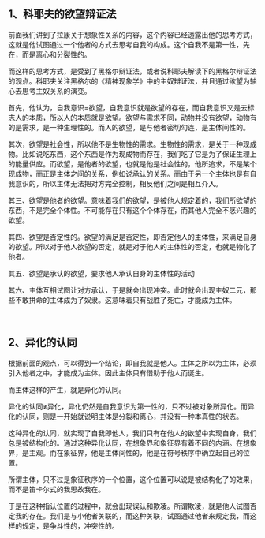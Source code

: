 <h2>1、科耶夫的欲望辩证法</h2><p data-pid="yxhKEJs-">前面我们讲到了拉康关于想象性关系的内容，这个内容已经透露出他的思考方式，这就是他试图通过一个他者的方式去思考自我的构成。这个自我不是第一性，先在，而是离心和分裂性的。</p><p data-pid="hOBXDZpQ">而这样的思考方式，是受到了黑格尔辩证法，或者说科耶夫解读下的黑格尔辩证法的观点。科耶夫关注黑格尔的《精神现象学》中的主奴辩证法，并且通过欲望为轴心去思考主奴关系的演变。</p><p data-pid="4xXhRXwk">首先，他认为，自我意识=欲望，自我意识就是欲望的存在，而自我意识又是去标志人的本质，所以人的本质就是欲望。欲望与需求不同，动物并没有欲望，动物有的是需求，是一种生理性的。而人的欲望，是与他者密切勾连，是主体间性的。</p><p data-pid="Qk5pzlYu">其次，欲望是社会性，所以他不是生物性的需求。生物性的需求，是关于一种现成物。比如说吃东西，这个东西是作为现成物而存在，我们吃了它是为了保证生理上的能量供应。而欲望，是他者的欲望，也就是他是社会性的，他所追求，不是某个现成物，而正是主体之间的关系，例如说承认的关系。而由于另一个主体也是有自我意识的，所以主体无法把对方完全控制，相反他们之间是相互介入。</p><p data-pid="uKuWjZMg">其三、欲望是他者的欲望。意味着我们的欲望，是被他人规定着的，我们所欲望的东西，不是完全个体性。不可能存在只有这个个体存在，而其他人完全不感兴趣的欲望。</p><p data-pid="3PmLqU8g">其四、欲望是否定性的。欲望的满足是否定性，即否定他人的主体性，来满足自身的欲望。所以对于他人欲望的否定，就是对于他人的主体性的否定，也就是物化了他者。</p><p data-pid="13uLG1kH">其五、欲望是承认的欲望，要求他人承认自身的主体性的活动</p><p data-pid="t4UjL5kq">其六、主体互相试图让对方承认，于是就会出现冲突。此时就会出现主奴二元，那些不敢拼命的主体成为了奴隶。这意味着只有战胜了死亡，才能成为主体。</p><p class="ztext-empty-paragraph"><br/></p><h2>2、异化的认同</h2><p data-pid="z53_6myM">根据前面的观点，可以得到一个结论，即自我就是他人。主体之所以为主体，必须引入他者之中，才能成为主体。因此主体只有借助于他人而诞生。</p><p data-pid="QXCTLVQy">而主体这样的产生，就是异化的认同。</p><p data-pid="xKOqbSi5">异化的认同≠异化，异化仍然是自我意识为第一性的，只不过被对象所异化。而异化的认同，则是一开始就说明主体是分裂和离心，并没有一种本真性的状态。</p><p data-pid="yJ9vgl9c">这种异化的认同，就实现了自我即他人，我们只有在他人的欲望中实现自身，我们总是被结构化的。通过这种异化认同，在想象界和象征界有着不同的内涵。在想象界，是主观。而在象征界，他是主体间性的，他是在符号秩序中确立起自己的位置。</p><p data-pid="ymceubZL">所谓主体，只不过是象征秩序的一个位置，这个位置可以说是被结构化了的效果，而不是笛卡尔式的我思故我在。</p><p data-pid="9JqV5oJ4">于是在这种指认位置的过程中，就会出现误认和欺凌。所谓欺凌，就是他人试图否定我的存在。我们是与小他者关联的，而这种关联，试图通过他者来规定我，而这样的规定，是争斗性的，冲突性的。</p><p></p><p></p>